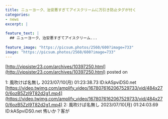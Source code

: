 ```yaml
---
title: ニューヨーク、治安悪すぎてアイスクリームに万引き防止タグが付く
categories:
- news
excerpt: |
  
feature_text: |
  ## ニューヨーク、治安悪すぎてアイスクリーム...
  
feature_image: "https://picsum.photos/2560/600?image=733"
image: "https://picsum.photos/2560/600?image=733"
---
```


[http://vipsister23.com/archives/10397250.html](http://vipsister23.com/archives/10397250.html)
posted on 

<!--more-->

1: 風吹けば名無し 2023/07/10(月) 01:23:38.73 ID:kASpviDS0.net [https://video.twimg.com/amplify_video/1678076162067529733/vid/484x270/6ozB5ZzI9T82d2g1.mp4](https://video.twimg.com/amplify_video/1678076162067529733/vid/484x270/6ozB5ZzI9T82d2g1.mp4) 2: 風吹けば名無し 2023/07/10(月) 01:24:03.69 ID:kASpviDS0.net 怖いか？客が
